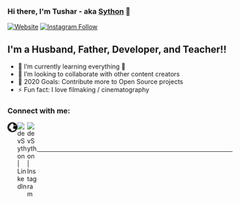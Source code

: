 
### Hi there, I'm Tushar - aka [Sython][website] 👋

[![Website](https://img.shields.io/website?label=devSython.com&style=for-the-badge&url=https%3A%2F%2Fcodestackr.com)](https://gamemellow69.wixsite.com/devsython)
[![Instagram Follow](https://img.shields.io/instagram/follow/iam_tushargaikwad?color=1DA1F2&logo=instagram&style=for-the-badge)](https://instagram.com/iam_tushargaikwad)

## I'm a Husband, Father, Developer, and Teacher!!

- 🌱 I’m currently learning everything 🤣
- 👯 I’m looking to collaborate with other content creators
- 🥅 2020 Goals: Contribute more to Open Source projects
- ⚡ Fun fact: I love filmaking / cinematography



### Connect with me:

[<img align="left" alt="devSython.com" width="22px" src="https://raw.githubusercontent.com/iconic/open-iconic/master/svg/globe.svg" />][website]
[<img align="left" alt="devSython | LinkedIn" width="22px" src="https://cdn.jsdelivr.net/npm/simple-icons@v3/icons/linkedin.svg" />][linkedin]
[<img align="left" alt="devSython | Instagram" width="22px" src="https://cdn.jsdelivr.net/npm/simple-icons@v3/icons/instagram.svg" />][instagram]

<br />


<br />
<br />

---


[website]: https://gamemellow69.wixsite.com/devsython
[instagram]: https://instagram.com/iam_tushargaikwad
[linkedin]: https://linkedin.com/in/contact-tushargaikwad

